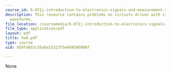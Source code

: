 ```yaml
---
course_id: 6-071j-introduction-to-electronics-signals-and-measurement-spring-2006
description: This resource contains problems on circuits driven with sinusoidal input
  waveforms.
file_location: /coursemedia/6-071j-introduction-to-electronics-signals-and-measurement-spring-2006/d59fa852c35a6a1532375e0d4586800f_hw8.pdf
file_type: application/pdf
layout: pdf
title: hw8.pdf
type: course
uid: d59fa852c35a6a1532375e0d4586800f

---
```

None